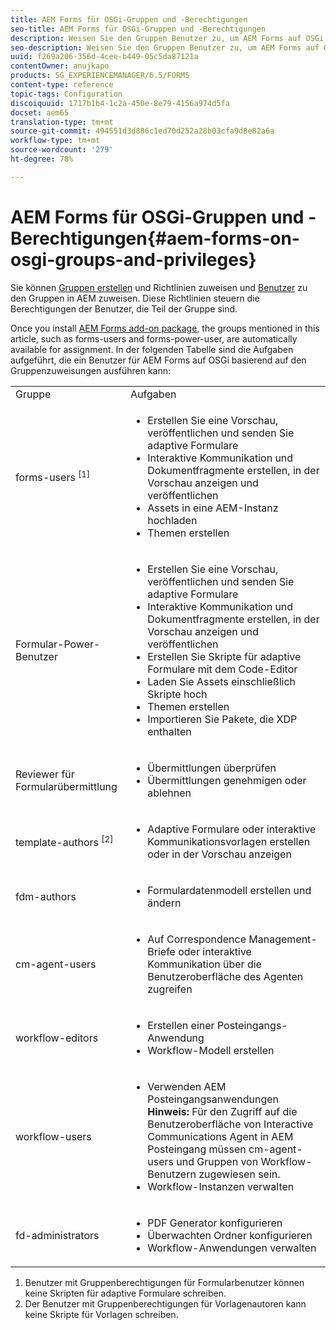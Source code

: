 ```yaml
---
title: AEM Forms für OSGi-Gruppen und -Berechtigungen
seo-title: AEM Forms für OSGi-Gruppen und -Berechtigungen
description: Weisen Sie den Gruppen Benutzer zu, um AEM Forms auf OSGi zu verwalten
seo-description: Weisen Sie den Gruppen Benutzer zu, um AEM Forms auf OSGi zu verwalten
uuid: f269a206-356d-4cee-b449-05c5da87121a
contentOwner: anujkapo
products: SG_EXPERIENCEMANAGER/6.5/FORMS
content-type: reference
topic-tags: Configuration
discoiquuid: 1717b1b4-1c2a-450e-8e79-4156a974d5fa
docset: aem65
translation-type: tm+mt
source-git-commit: 494551d3d886c1ed70d252a28b03cfa9d8e82a6a
workflow-type: tm+mt
source-wordcount: '279'
ht-degree: 78%

---
```



# AEM Forms für OSGi-Gruppen und -Berechtigungen{#aem-forms-on-osgi-groups-and-privileges}

Sie können [Gruppen erstellen](/help/sites-administering/user-group-ac-admin.md#group-administration) und Richtlinien zuweisen und [Benutzer](/help/sites-administering/user-group-ac-admin.md#user-administration) zu den Gruppen in AEM zuweisen. Diese Richtlinien steuern die Berechtigungen der Benutzer, die Teil der Gruppe sind.

Once you install [AEM Forms add-on package](../../forms/using/installing-configuring-aem-forms-osgi.md), the groups mentioned in this article, such as forms-users and forms-power-user, are automatically available for assignment. In der folgenden Tabelle sind die Aufgaben aufgeführt, die ein Benutzer für AEM Forms auf OSGi basierend auf den Gruppenzuweisungen ausführen kann:

<table>
 <tbody>
  <tr>
   <td>Gruppe</td> 
   <td>Aufgaben</td> 
  </tr>
  <tr>
   <td>forms-users <sup>[1]</sup></td> 
   <td>
    <ul> 
     <li>Erstellen Sie eine Vorschau, veröffentlichen und senden Sie adaptive Formulare</li> 
     <li>Interaktive Kommunikation und Dokumentfragmente erstellen, in der Vorschau anzeigen und veröffentlichen</li> 
     <li>Assets in eine AEM-Instanz hochladen</li> 
     <li>Themen erstellen</li> 
    </ul> </td> 
  </tr>
  <tr>
   <td>Formular-Power-Benutzer</td> 
   <td>
    <ul> 
     <li>Erstellen Sie eine Vorschau, veröffentlichen und senden Sie adaptive Formulare</li> 
     <li>Interaktive Kommunikation und Dokumentfragmente erstellen, in der Vorschau anzeigen und veröffentlichen</li> 
     <li>Erstellen Sie Skripte für adaptive Formulare mit dem Code-Editor</li> 
     <li>Laden Sie Assets einschließlich Skripte hoch</li> 
     <li>Themen erstellen</li> 
     <li>Importieren Sie Pakete, die XDP enthalten</li> 
    </ul> </td> 
  </tr>
  <tr>
   <td>Reviewer für Formularübermittlung</td> 
   <td>
    <ul> 
     <li>Übermittlungen überprüfen</li> 
     <li>Übermittlungen genehmigen oder ablehnen</li> 
    </ul> </td> 
  </tr>
  <tr>
   <td>template-authors <sup>[2]</sup></td> 
   <td>
    <ul> 
     <li>Adaptive Formulare oder interaktive Kommunikationsvorlagen erstellen oder in der Vorschau anzeigen</li> 
    </ul> </td> 
  </tr>
  <tr>
   <td><p>fdm-authors</p> </td> 
   <td>
    <ul> 
     <li>Formulardatenmodell erstellen und ändern</li> 
    </ul> </td> 
  </tr>
  <tr>
   <td>cm-agent-users</td> 
   <td>
    <ul> 
     <li>Auf Correspondence Management-Briefe oder interaktive Kommunikation über die Benutzeroberfläche des Agenten zugreifen</li> 
    </ul> </td> 
  </tr>
  <tr>
   <td><p>workflow-editors</p> </td> 
   <td>
    <ul> 
     <li>Erstellen einer Posteingangs-Anwendung</li> 
     <li>Workflow-Modell erstellen</li> 
    </ul> </td> 
  </tr>
  <tr>
   <td>workflow-users</td> 
   <td>
    <ul> 
     <li>Verwenden AEM Posteingangsanwendungen<br /> <strong>Hinweis: </strong>Für den Zugriff auf die Benutzeroberfläche von Interactive Communications Agent in AEM Posteingang müssen cm-agent-users und Gruppen von Workflow-Benutzern zugewiesen sein.</li> 
     <li>Workflow-Instanzen verwalten</li> 
    </ul> </td> 
  </tr>
  <tr>
   <td>fd-administrators</td> 
   <td>
    <ul> 
     <li>PDF Generator konfigurieren</li> 
     <li>Überwachten Ordner konfigurieren</li> 
     <li>Workflow-Anwendungen verwalten</li> 
    </ul> </td> 
  </tr>
 </tbody>
</table>

1. Benutzer mit Gruppenberechtigungen für Formularbenutzer können keine Skripten für adaptive Formulare schreiben.
1. Der Benutzer mit Gruppenberechtigungen für Vorlagenautoren kann keine Skripte für Vorlagen schreiben.

